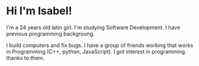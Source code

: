 # Hi I'm Isabel!

I'm a 24 years old latin girl. I'm studying Software Development. I have previous programming backgroung. 

I build computers and fix bugs. I have a group of friends working that works in Programming (C++, python, JavaScript). I got interest in programming thanks to them. 